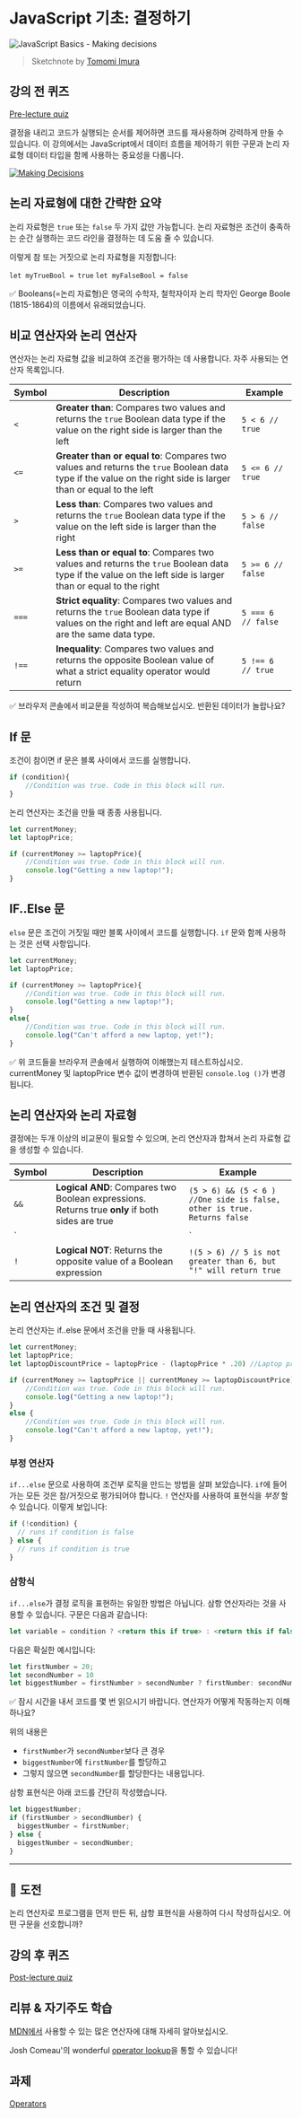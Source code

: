 # JavaScript 기초: 결정하기

![JavaScript Basics - Making decisions](../images/webdev101-js-decisions.png)
> Sketchnote by [Tomomi Imura](https://twitter.com/girlie_mac)

## 강의 전 퀴즈
[Pre-lecture quiz](https://nice-beach-0fe9e9d0f.azurestaticapps.net/quiz/11&loc=ko)

결정을 내리고 코드가 실행되는 순서를 제어하면 코드를 재사용하며 강력하게 만들 수 있습니다. 이 강의에서는 JavaScript에서 데이터 흐름을 제어하기 위한 구문과 논리 자료형 데이터 타입을 함께 사용하는 중요성을 다룹니다.

[![Making Decisions](https://img.youtube.com/vi/SxTp8j-fMMY/0.jpg)](https://youtube.com/watch?v=SxTp8j-fMMY "Making Decisions")

## 논리 자료형에 대한 간략한 요약

논리 자료형은 `true` 또는 `false` 두 가지 값만 가능합니다. 논리 자료형은 조건이 충족하는 순간 실행하는 코드 라인을 결정하는 데 도움 줄 수 있습니다.

이렇게 참 또는 거짓으로 논리 자료형을 지정합니다:

`let myTrueBool = true`
`let myFalseBool = false`

✅ Booleans(=논리 자료형)은 영국의 수학자, 철학자이자 논리 학자인 George Boole (1815-1864)의 이름에서 유래되었습니다.

## 비교 연산자와 논리 연산자

연산자는 논리 자료형 값을 비교하여 조건을 평가하는 데 사용합니다. 자주 사용되는 연산자 목록입니다.

| Symbol | Description                                                                                                                                                   | Example            |
| ------ | ------------------------------------------------------------------------------------------------------------------------------------------------------------- | ------------------ |
| `<`    | **Greater than**: Compares two values and returns the `true` Boolean data type if the value on the right side is larger than the left                         | `5 < 6 // true`    |
| `<=`   | **Greater than or equal to**: Compares two values and returns the `true` Boolean data type if the value on the right side is larger than or equal to the left | `5 <= 6 // true`   |
| `>`    | **Less than**: Compares two values and returns the `true` Boolean data type if the value on the left side is larger than the right                            | `5 > 6 // false`   |
| `>=`   | **Less than or equal to**: Compares two values and returns the `true` Boolean data type if the value on the left side is larger than or equal to the right    | `5 >= 6 // false`  |
| `===`  | **Strict equality**: Compares two values and returns the `true` Boolean data type if values on the right and left are equal AND are the same data type.       | `5 === 6 // false` |
| `!==`  | **Inequality**: Compares two values and returns the opposite Boolean value of what a strict equality operator would return                                    | `5 !== 6 // true`  |

✅ 브라우저 콘솔에서 비교문을 작성하여 복습해보십시오. 반환된 데이터가 놀랍나요?

## If 문

조건이 참이면 if 문은 블록 사이에서 코드를 실행합니다.

```javascript
if (condition){
    //Condition was true. Code in this block will run.
}
```

논리 연산자는 조건을 만들 때 종종 사용됩니다.

```javascript
let currentMoney;
let laptopPrice;

if (currentMoney >= laptopPrice){
    //Condition was true. Code in this block will run.
    console.log("Getting a new laptop!");
}
```

## IF..Else 문

`else` 문은 조건이 거짓일 때만 블록 사이에서 코드를 실행합니다. `if` 문와 함께 사용하는 것은 선택 사항입니다.

```javascript
let currentMoney;
let laptopPrice;

if (currentMoney >= laptopPrice){
    //Condition was true. Code in this block will run.
    console.log("Getting a new laptop!");
}
else{
    //Condition was true. Code in this block will run.
    console.log("Can't afford a new laptop, yet!");
}
```

✅ 위 코드들을 브라우저 콘솔에서 실행하여 이해했는지 테스트하십시오. currentMoney 및 laptopPrice 변수 값이 변경하여 반환된 `console.log ()`가 변경됩니다.

## 논리 연산자와 논리 자료형

결정에는 두개 이상의 비교문이 필요할 수 있으며, 논리 연산자과 합쳐서 논리 자료형 값을 생성할 수 있습니다.

| Symbol | Description                                                                                     | Example                                                                 |
| ------ | ----------------------------------------------------------------------------------------------- | ----------------------------------------------------------------------- |
| `&&`   | **Logical AND**: Compares two Boolean expressions. Returns true **only** if both sides are true | `(5 > 6) && (5 < 6 ) //One side is false, other is true. Returns false` |
| `||`   | **Logical OR**: Compares two Boolean expressions. Returns true if at least one side is true     | `(5 > 6) || (5 < 6) //One side is false, other is true. Returns true`   |
| `!`    | **Logical NOT**: Returns the opposite value of a Boolean expression                             | `!(5 > 6) // 5 is not greater than 6, but "!" will return true`         |

## 논리 연산자의 조건 및 결정

논리 연산자는 if..else 문에서 조건을 만들 때 사용됩니다.

```javascript
let currentMoney;
let laptopPrice;
let laptopDiscountPrice = laptopPrice - (laptopPrice * .20) //Laptop price at 20 percent off

if (currentMoney >= laptopPrice || currentMoney >= laptopDiscountPrice){
    //Condition was true. Code in this block will run.
    console.log("Getting a new laptop!");
}
else {
    //Condition was true. Code in this block will run.
    console.log("Can't afford a new laptop, yet!");
}
```

### 부정 연산자

`if...else` 문으로 사용하여 조건부 로직을 만드는 방법을 살펴 보았습니다. `if`에 들어가는 모든 것은 참/거짓으로 평가되어야 합니다. `!` 연산자를 사용하여 표현식을 _부정_ 할 수 있습니다. 이렇게 보입니다:

```javascript
if (!condition) {
  // runs if condition is false
} else {
  // runs if condition is true
}
```

### 삼항식

`if...else`가 결정 로직을 표현하는 유일한 방법은 아닙니다. 삼항 연산자라는 것을 사용할 수 있습니다. 구문은 다음과 같습니다:

```javascript
let variable = condition ? <return this if true> : <return this if false>`
```

다음은 확실한 예시입니다:

```javascript
let firstNumber = 20;
let secondNumber = 10
let biggestNumber = firstNumber > secondNumber ? firstNumber: secondNumber;
```

✅ 잠시 시간을 내서 코드를 몇 번 읽으시기 바랍니다. 연산자가 어떻게 작동하는지 이해하나요?

위의 내용은
- `firstNumber`가 `secondNumber`보다 큰 경우
- `biggestNumber`에 `firstNumber`를 할당하고
- 그렇지 않으면 `secondNumber`를 할당한다는 내용입니다.
  
삼항 표현식은 아래 코드를 간단히 작성했습니다.

```javascript
let biggestNumber;
if (firstNumber > secondNumber) {
  biggestNumber = firstNumber;
} else {
  biggestNumber = secondNumber;
}
```

---

## 🚀 도전

논리 연산자로 프로그램을 먼저 만든 뒤, 삼항 표현식을 사용하여 다시 작성하십시오. 어떤 구문을 선호합니까?

## 강의 후 퀴즈
[Post-lecture quiz](https://nice-beach-0fe9e9d0f.azurestaticapps.net/quiz/12?loc=ko)

## 리뷰 & 자기주도 학습

[MDN에서](https://developer.mozilla.org/en-US/docs/Web/JavaScript/Reference/Operators) 사용할 수 있는 많은 연산자에 대해 자세히 알아보십시오.

Josh Comeau'의 wonderful [operator lookup](https://joshwcomeau.com/operator-lookup/)을 통할 수 있습니다!

## 과제

[Operators](../assignment.md)
